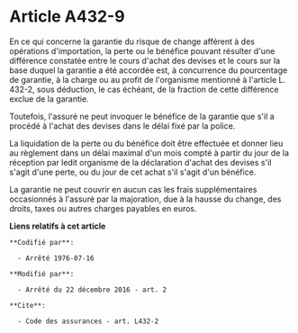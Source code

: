 # Article A432-9

En ce qui concerne la garantie du risque de change afférent à des opérations d'importation, la perte ou le bénéfice pouvant
résulter d'une différence constatée entre le cours d'achat des devises et le cours sur la base duquel la garantie a été
accordée est, à concurrence du pourcentage de garantie, à la charge ou au profit de l'organisme mentionné à l'article L.
432-2, sous déduction, le cas échéant, de la fraction de cette différence exclue de la garantie. 

Toutefois, l'assuré ne peut invoquer le bénéfice de la garantie que s'il a procédé à l'achat des devises dans le délai fixé
par la police. 

La liquidation de la perte ou du bénéfice doit être effectuée et donner lieu au règlement dans un délai maximal d'un mois
compté à partir du jour de la réception par ledit organisme de la déclaration d'achat des devises s'il s'agit d'une perte, ou
du jour de cet achat s'il s'agit d'un bénéfice. 

La garantie ne peut couvrir en aucun cas les frais supplémentaires occasionnés à l'assuré par la majoration, due à la hausse
du change, des droits, taxes ou autres charges payables en euros.

**Liens relatifs à cet article**

	**Codifié par**:

	  - Arrêté 1976-07-16

	**Modifié par**:

	  - Arrêté du 22 décembre 2016 - art. 2

	**Cite**:

	  - Code des assurances - art. L432-2

